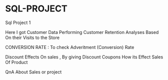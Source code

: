 # SQL-PROJECT
Sql Project 1

Here I got Customer Data Performing Customer Retention Analyses Based On their Visits to the Store

CONVERSION RATE : To check Adveritment (Conversion) Rate

Discount Effects On sales , By giving Discount Coupons How its Effect Sales Of Product

QnA About Sales or project 
